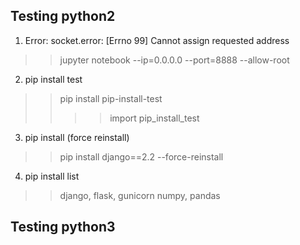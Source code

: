 ## Testing python2

1. Error: socket.error: [Errno 99] Cannot assign requested address
>> jupyter notebook --ip=0.0.0.0 --port=8888 --allow-root

2. pip install test
>> pip install pip-install-test
>> >> import pip_install_test

3. pip install (force reinstall)
>> pip install django==2.2 --force-reinstall

4. pip install list
>> django, flask, gunicorn
>> numpy, pandas
>> 



## Testing python3
